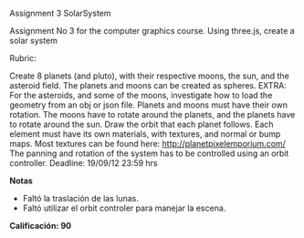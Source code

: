 Assignment 3 SolarSystem

Assignment No 3 for the computer graphics course. Using three.js, create a solar system

Rubric:

Create 8 planets (and pluto), with their respective moons, the sun, and the asteroid field.
The planets and moons can be created as spheres.
EXTRA: For the asteroids, and some of the moons, investigate how to load the geometry from an obj or json file.
Planets and moons must have their own rotation.
The moons have to rotate around the planets, and the planets have to rotate around the sun.
Draw the orbit that each planet follows.
Each element must have its own materials, with textures, and normal or bump maps.
Most textures can be found here: http://planetpixelemporium.com/
The panning and rotation of the system has to be controlled using an orbit controller.
Deadline: 19/09/12 23:59 hrs

**Notas**

- Faltó la traslación de las lunas.
- Faltó utilizar el orbit controler para manejar la escena.

**Calificación: 90**